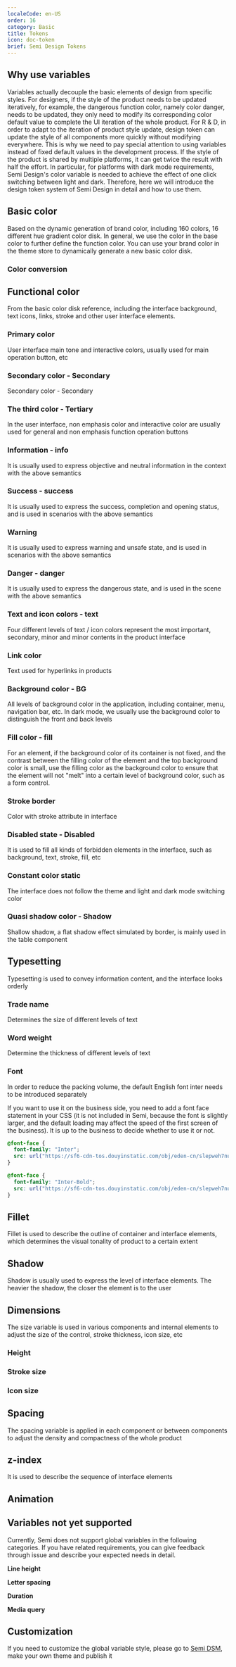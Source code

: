 ```yaml
---
localeCode: en-US
order: 16
category: Basic
title: Tokens 
icon: doc-token
brief: Semi Design Tokens
---
```


<JumpToToken/>

## Why use variables

Variables actually decouple the basic elements of design from specific styles.
For designers, if the style of the product needs to be updated iteratively, for example, the dangerous function color, namely color danger, needs to be updated, they only need to modify its corresponding color default value to complete the UI iteration of the whole product.
For R &amp; D, in order to adapt to the iteration of product style update, design token can update the style of all components more quickly without modifying everywhere. This is why we need to pay special attention to using variables instead of fixed default values in the development process. If the style of the product is shared by multiple platforms, it can get twice the result with half the effort.
In particular, for platforms with dark mode requirements, Semi Design's color variable is needed to achieve the effect of one click switching between light and dark. Therefore, here we will introduce the design token system of Semi Design in detail and how to use them.

## Basic color

Based on the dynamic generation of brand color, including 160 colors, 16 different hue gradient color disk. In general, we use the color in the base color to further define the function color. You can use your brand color in the theme store to dynamically generate a new basic color disk.
<FullPalette/>

### Color conversion

<ColorConverter/>

## Functional color

From the basic color disk reference, including the interface background, text icons, links, stroke and other user interface elements.

### Primary color

User interface main tone and interactive colors, usually used for main operation button, etc

<DesignToken componentName='global' reg={/color-primary/}/>

### Secondary color - Secondary

Secondary color - Secondary

<DesignToken componentName='global' reg={/color-secondary/}/>

### The third color - Tertiary

In the user interface, non emphasis color and interactive color are usually used for general and non emphasis function operation buttons

<DesignToken componentName='global' reg={/color-tertiary/}/>

### Information - info

It is usually used to express objective and neutral information in the context with the above semantics

<DesignToken componentName='global' reg={/color-info/}/>

### Success - success

It is usually used to express the success, completion and opening status, and is used in scenarios with the above semantics

<DesignToken componentName='global' reg={/color-success/}/>

### Warning

It is usually used to express warning and unsafe state, and is used in scenarios with the above semantics

<DesignToken componentName='global' reg={/color-warning/}/>

### Danger - danger

It is usually used to express the dangerous state, and is used in the scene with the above semantics

<DesignToken componentName='global' reg={/color-danger/}/>

### Text and icon colors - text

Four different levels of text / icon colors represent the most important, secondary, minor and minor contents in the product interface

<DesignToken componentName='global' reg={/color-text/}/>

### Link color

Text used for hyperlinks in products

<DesignToken componentName='global' reg={/color-link/}/>

### Background color - BG

All levels of background color in the application, including container, menu, navigation bar, etc. In dark mode, we usually use the background color to distinguish the front and back levels

<DesignToken componentName='global' reg={/color-bg/}/>

### Fill color - fill

For an element, if the background color of its container is not fixed, and the contrast between the filling color of the element and the top background color is small, use the filling color as the background color to ensure that the element will not "melt" into a certain level of background color, such as a form control.

<DesignToken componentName='global' reg={/color-fill/}/>

### Stroke border

Color with stroke attribute in interface

<DesignToken componentName='global' reg={/color-border/}/>

### Disabled state - Disabled

It is used to fill all kinds of forbidden elements in the interface, such as background, text, stroke, fill, etc

<DesignToken componentName='global' reg={/color-disabled/}/>

### Constant color static

The interface does not follow the theme and light and dark mode switching color

<DesignToken componentName='global' reg={/((--semi-black)|(--semi-white))$/}/>

### Quasi shadow color - Shadow

Shallow shadow, a flat shadow effect simulated by border, is mainly used in the table component

<DesignToken componentName='global' reg={/^--semi-color-shadow$/}/>

## Typesetting

Typesetting is used to convey information content, and the interface looks orderly

### Trade name

Determines the size of different levels of text

<DesignToken componentName='global' reg={/font-size/}/>

### Word weight

Determine the thickness of different levels of text

<DesignToken componentName='global' reg={/font-weight/}/>

### Font

In order to reduce the packing volume, the default English font inter needs to be introduced separately

If you want to use it on the business side, you need to add a font face statement in your CSS (it is not included in Semi, because the font is slightly larger, and the default loading may affect the speed of the first screen of the business). It is up to the business to decide whether to use it or not.

```css
@font-face {
  font-family: "Inter";
  src: url("https://sf6-cdn-tos.douyinstatic.com/obj/eden-cn/slepweh7nupqpognuhbo/Inter-Regular.ttf") format("ttf");
}

@font-face {
  font-family: "Inter-Bold";
  src: url("https://sf6-cdn-tos.douyinstatic.com/obj/eden-cn/slepweh7nupqpognuhbo/Inter-Bold.ttf") format("ttf");
}

```


<DesignToken componentName='global' reg={/font-family/}/>

## Fillet

Fillet is used to describe the outline of container and interface elements, which determines the visual tonality of product to a certain extent

<DesignToken componentName='global' reg={/border-radius/}/>

## Shadow

Shadow is usually used to express the level of interface elements. The heavier the shadow, the closer the element is to the user

<DesignToken componentName='global' reg={/\$shadow/}/>

## Dimensions

The size variable is used in various components and internal elements to adjust the size of the control, stroke thickness, icon size, etc

### Height

<DesignToken componentName='global' reg={/\height-control/}/>

### Stroke size

<DesignToken componentName='global' reg={/\$border-thickness/}/>

### Icon size

<DesignToken componentName='global' reg={/\$width-icon/}/>

## Spacing

The spacing variable is applied in each component or between components to adjust the density and compactness of the whole product

<DesignToken componentName='global' reg={/(spacing-)|(width-base)|(loose)/}/>

## z-index

It is used to describe the sequence of interface elements

<DesignToken componentName='global' reg={/z-/}/>

## Animation

<DesignToken componentName="global" isAnimation={true} />

## Variables not yet supported

Currently, Semi does not support global variables in the following categories. If you have related requirements, you can give feedback through issue and describe your expected needs in detail.

**Line height**

**Letter spacing**

**Duration**

**Media query**

## Customization
If you need to customize the global variable style, please go to [Semi DSM](https://semi.design/dsm), make your own theme and publish it
